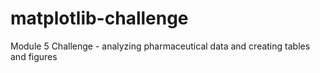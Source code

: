 # matplotlib-challenge
Module 5 Challenge - analyzing pharmaceutical data and creating tables and figures 
